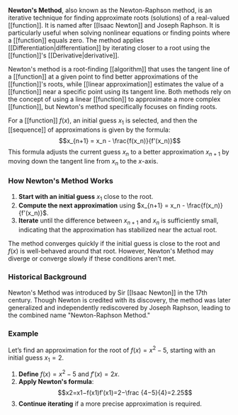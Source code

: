 **Newton's Method**, also known as the Newton-Raphson method, is an iterative technique for finding approximate roots (solutions) of a real-valued [[function]]. It is named after [[Isaac Newton]] and Joseph Raphson. It is particularly useful when solving nonlinear equations or finding points where a [[function]] equals zero. The method applies [[Differentiation|differentiation]] by iterating closer to a root using the [[function]]'s [[Derivative|derivative]].

Newton's method is a root-finding [[algorithm]] that uses the tangent line of a [[function]] at a given point to find better approximations of the [[function]]'s roots, while [[linear approximation]] estimates the value of a [[function]] near a specific point using its tangent line. Both methods rely on the concept of using a linear [[function]] to approximate a more complex [[function]], but Newton's method specifically focuses on finding roots.

For a [[function]] $f(x)$, an initial guess $x_1$ is selected, and then the [[sequence]] of approximations is given by the formula:$$x_{n+1} = x_n - \frac{f(x_n)}{f'(x_n)}$$
This formula adjusts the current guess $x_n$ to a better approximation $x_{n+1}$ by moving down the tangent line from $x_n$ to the $x$-axis.

### How Newton's Method Works

1. **Start with an initial guess** $x_1$ close to the root.
2. **Compute the next approximation** using $x_{n+1} = x_n - \frac{f(x_n)}{f'(x_n)}$.
3. **Iterate** until the difference between $x_{n+1}$ and $x_n$ is sufficiently small, indicating that the approximation has stabilized near the actual root.

The method converges quickly if the initial guess is close to the root and $f(x)$ is well-behaved around that root. However, Newton's Method may diverge or converge slowly if these conditions aren’t met.

### Historical Background

Newton's Method was introduced by Sir [[Isaac Newton]] in the 17th century. Though Newton is credited with its discovery, the method was later generalized and independently rediscovered by Joseph Raphson, leading to the combined name "Newton-Raphson Method."

### Example

Let’s find an approximation for the root of $f(x) = x^2 - 5$, starting with an initial guess $x_1 = 2$.

1. **Define** $f(x) = x^2 - 5$ and $f'(x) = 2x$.
2. **Apply Newton's formula**: $$x2=x1−f(x1)f′(x1)=2−\frac {4−5}{4}=2.25$$
3. **Continue iterating** if a more precise approximation is required.